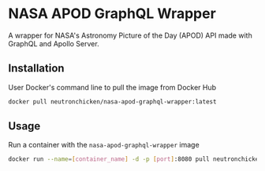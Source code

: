 # NASA APOD GraphQL Wrapper
A wrapper for NASA's Astronomy Picture of the Day (APOD) API made with GraphQL and Apollo Server.

## Installation
User Docker's command line to pull the image from Docker Hub
```bash
docker pull neutronchicken/nasa-apod-graphql-wrapper:latest
```

## Usage
Run a container with the `nasa-apod-graphql-wrapper` image
```bash
docker run --name=[container_name] -d -p [port]:8080 pull neutronchicken/nasa-apod-graphql-wrapper
```
